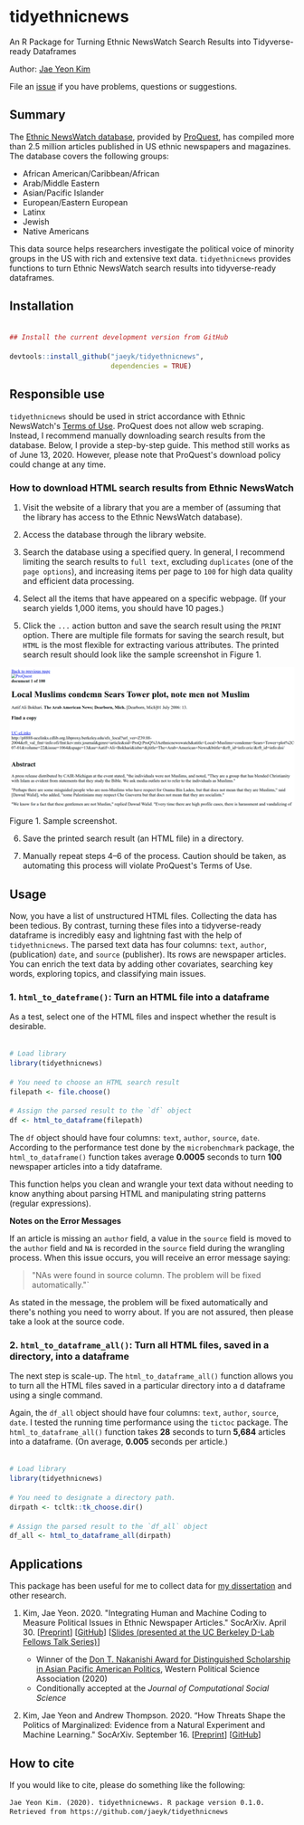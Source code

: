 # tidyethnicnews

An R Package for Turning Ethnic NewsWatch Search Results into Tidyverse-ready Dataframes

Author: [Jae Yeon Kim](https://jaeyk.github.io/)

File an [issue](https://github.com/jaeyk/tidyethnicnews/issues) if you have problems, questions or suggestions.

## Summary

The [Ethnic NewsWatch database](https://about.proquest.com/products-services/ethnic_newswatch.html), provided by [ProQuest](https://about.proquest.com/), has compiled more than 2.5 million articles published in US ethnic newspapers and magazines. The database covers the following groups:

- African American/Caribbean/African
- Arab/Middle Eastern
- Asian/Pacific Islander
- European/Eastern European
- Latinx
- Jewish
- Native Americans

This data source helps researchers investigate the political voice of minority groups in the US with rich and extensive text data. `tidyethnicnews` provides functions to turn Ethnic NewsWatch search results into tidyverse-ready dataframes.

## Installation

```r

## Install the current development version from GitHub

devtools::install_github("jaeyk/tidyethnicnews",
                         dependencies = TRUE)
```

## Responsible use
`tidyethnicnews` should be used in strict accordance with Ethnic NewsWatch's [Terms of Use](https://about.proquest.com/about/terms-and-conditions.html). ProQuest does not allow web scraping. Instead, I recommend manually downloading search results from the database. Below, I provide a step-by-step guide. This method still works as of June 13, 2020. However, please note that ProQuest's download policy could change at any time.

### How to download HTML search results from Ethnic NewsWatch

1. Visit the website of a library that you are a member of (assuming that the library has access to the Ethnic NewsWatch database).

2. Access the database through the library website.

3. Search the database using a specified query. In general, I recommend limiting the search results to `full text`, excluding `duplicates` (one of the `page options`), and increasing items per page to `100` for high data quality and efficient data processing.

4. Select all the items that have appeared on a specific webpage. (If your search yields 1,000 items, you should have 10 pages.)

5. Click the `...` action button and save the search result using the `PRINT` option. There are multiple file formats for saving the search result, but `HTML` is the most flexible for extracting various attributes. The printed search result should look like the sample screenshot in Figure 1.

<img src="https://github.com/jaeyk/ITS-Text-Classification/blob/master/misc/screenshot.png" width="800">

Figure 1. Sample screenshot.

6. Save the printed search result (an HTML file) in a directory.

7. Manually repeat steps 4–6 of the process. Caution should be taken, as automating this process will violate ProQuest's Terms of Use.

## Usage

Now, you have a list of unstructured HTML files. Collecting the data has been tedious. By contrast, turning these files into a tidyverse-ready dataframe is incredibly easy and lightning fast with the help of `tidyethnicnews`. The parsed text data has four columns: `text`, `author`, (publication) `date`, and `source` (publisher). Its rows are newspaper articles. You can enrich the text data by adding other covariates, searching key words, exploring topics, and classifying main issues.

### 1. `html_to_dateframe()`: Turn an HTML file into a dataframe

As a test, select one of the HTML files and inspect whether the result is desirable.

```r

# Load library
library(tidyethnicnews)

# You need to choose an HTML search result
filepath <- file.choose()

# Assign the parsed result to the `df` object
df <- html_to_dataframe(filepath)
```

The `df` object should have four columns: `text`, `author`, `source`, `date`. According to the performance test done by the `microbenchmark` package, the `html_to_dataframe()` function takes average **0.0005** seconds to turn **100** newspaper articles into a tidy dataframe.

This function helps you clean and wrangle your text data without needing to know anything about parsing HTML and manipulating string patterns (regular expressions).

**Notes on the Error Messages**

If an article is missing an `author` field, a value in the `source` field is moved to the `author` field and `NA` is recorded in the `source` field during the wrangling process. When this issue occurs, you will receive an error message saying:

> "NAs were found in source column. The problem will be fixed automatically."`

As stated in the message, the problem will be fixed automatically and there's nothing you need to worry about. If you are not assured, then please take a look at the source code.

### 2. `html_to_dataframe_all()`: Turn all HTML files, saved in a directory, into a dataframe

The next step is scale-up. The `html_to_dataframe_all()` function allows you to turn all the HTML files saved in a particular directory into a d dataframe using a single command.

Again, the `df_all` object should have four columns: `text`, `author`, `source`, `date`. I tested the running time performance using the `tictoc` package. The `html_to_dataframe_all()` function takes **28** seconds to turn **5,684** articles into a dataframe. (On average, **0.005** seconds per article.)

```r

# Load library
library(tidyethnicnews)

# You need to designate a directory path.
dirpath <- tcltk::tk_choose.dir()

# Assign the parsed result to the `df_all` object
df_all <- html_to_dataframe_all(dirpath)

```

## Applications

This package has been useful for me to collect data for [my dissertation](https://jaeyk.github.io/_pages/dissertation_abstract_Kim.pdf) and other research.

1. Kim, Jae Yeon. 2020. "Integrating Human and Machine Coding to Measure Political Issues in Ethnic Newspaper Articles." SocArXiv. April 30.  [[Preprint](https://osf.io/preprints/socarxiv/pg3aq/)] [[GitHub](https://github.com/jaeyk/content-analysis-for-evaluating-ML-performances)] [[Slides (presented at the UC Berkeley D-Lab Fellows Talk Series)](https://slides.com/jaeyeonkim/deck/fullscreen)]

   - Winner of the [Don T. Nakanishi Award for Distinguished Scholarship in Asian Pacific American Politics](https://www.wpsanet.org/award/2020Awards.pdf),  Western Political Science Association (2020)
   - Conditionally accepted at the *Journal of Computational Social Science*

2. Kim, Jae Yeon and Andrew Thompson. 2020. “How Threats Shape the Politics of Marginalized: Evidence from a Natural Experiment and Machine Learning." SocArXiv. September 16. [[Preprint](https://github.com/jaeyk/ITS-Text-Classification)] [[GitHub](https://github.com/jaeyk/ITS-Text-Classification)]


## How to cite

If you would like to cite, please do something like the following:

```
Jae Yeon Kim. (2020). tidyethnicnewws. R package version 0.1.0. Retrieved from https://github.com/jaeyk/tidyethnicnews
```
